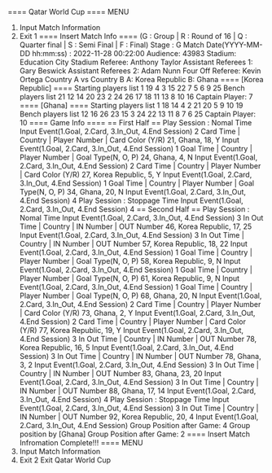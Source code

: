 ==== Qatar World Cup ====
MENU
 1. Input Match Information
 2. Exit
1
==== Insert Match Info ====
(G : Group | R : Round of 16 | Q : Quarter final | S : Semi Final | F : Final)
Stage : G
Match Date(YYYY-MM-DD hh:mm:ss) : 2022-11-28 00:22:00
Audience: 43983
Stadium: Education City Stadium
Referee: Anthony Taylor
Assistant Referees 1: Gary Beswick
Assistant Referees 2: Adam Nunn
Four Off Referee: Kevin Ortega
Country A  vs Country B
A: Korea Republic
B: Ghana
==== [Korea Republic] ====
Starting players list
1 19 4 3 15 22 7 5 6 9 25
Bench players list
21 12 14 20 23 2 24 26 17 18 11 13 8 10 16
Captain Player: 7
==== [Ghana] ====
Starting players list
1 18 14 4 2 21 20 5 9 10 19
Bench players list
12 16 26 23 15 3 24 22 13 11 8 7 6 25
Captain Player: 10
==== Game Info ====
== First Half ==
Play Session : Nomal Time
Input Event(1.Goal, 2.Card, 3.In_Out, 4.End Session)
2
Card Time | Country | Player Number | Card Color (Y/R)
21, Ghana, 18, Y
Input Event(1.Goal, 2.Card, 3.In_Out, 4.End Session)
1
Goal Time | Country | Player Number | Goal Type(N, O, P)
24, Ghana, 4, N
Input Event(1.Goal, 2.Card, 3.In_Out, 4.End Session)
2
Card Time | Country | Player Number | Card Color (Y/R)
27, Korea Republic, 5, Y
Input Event(1.Goal, 2.Card, 3.In_Out, 4.End Session)
1
Goal Time | Country | Player Number | Goal Type(N, O, P)
34, Ghana, 20, N
Input Event(1.Goal, 2.Card, 3.In_Out, 4.End Session)
4
Play Session : Stoppage Time
Input Event(1.Goal, 2.Card, 3.In_Out, 4.End Session)
4
== Second Half ==
Play Session : Nomal Time
Input Event(1.Goal, 2.Card, 3.In_Out, 4.End Session)
3
In Out Time | Country | IN Number | OUT Number
46, Korea Republic, 17, 25
Input Event(1.Goal, 2.Card, 3.In_Out, 4.End Session)
3
In Out Time | Country | IN Number | OUT Number
57, Korea Republic, 18, 22
Input Event(1.Goal, 2.Card, 3.In_Out, 4.End Session)
1
Goal Time | Country | Player Number | Goal Type(N, O, P)
58, Korea Republic, 9, N
Input Event(1.Goal, 2.Card, 3.In_Out, 4.End Session)
1
Goal Time | Country | Player Number | Goal Type(N, O, P)
61, Korea Republic, 9, N
Input Event(1.Goal, 2.Card, 3.In_Out, 4.End Session)
1
Goal Time | Country | Player Number | Goal Type(N, O, P)
68, Ghana, 20, N
Input Event(1.Goal, 2.Card, 3.In_Out, 4.End Session)
2
Card Time | Country | Player Number | Card Color (Y/R)
73, Ghana, 2, Y
Input Event(1.Goal, 2.Card, 3.In_Out, 4.End Session)
2
Card Time | Country | Player Number | Card Color (Y/R)
77, Korea Republic, 19, Y
Input Event(1.Goal, 2.Card, 3.In_Out, 4.End Session)
3
In Out Time | Country | IN Number | OUT Number
78, Korea Republic, 16, 5
Input Event(1.Goal, 2.Card, 3.In_Out, 4.End Session)
3
In Out Time | Country | IN Number | OUT Number
78, Ghana, 3, 2
Input Event(1.Goal, 2.Card, 3.In_Out, 4.End Session)
3
In Out Time | Country | IN Number | OUT Number
83, Ghana, 23, 20
Input Event(1.Goal, 2.Card, 3.In_Out, 4.End Session)
3
In Out Time | Country | IN Number | OUT Number
88, Ghana, 17, 14
Input Event(1.Goal, 2.Card, 3.In_Out, 4.End Session)
4
Play Session : Stoppage Time
Input Event(1.Goal, 2.Card, 3.In_Out, 4.End Session)
3
In Out Time | Country | IN Number | OUT Number
92, Korea Republic, 20, 4
Input Event(1.Goal, 2.Card, 3.In_Out, 4.End Session)
Group Position after Game: 4
Group position by [Ghana]
Group Position after Game: 2
==== Insert Match Infromation Complete!!! ====
MENU
 1. Input Match Information
 2. Exit
2
Exit Qatar World Cup